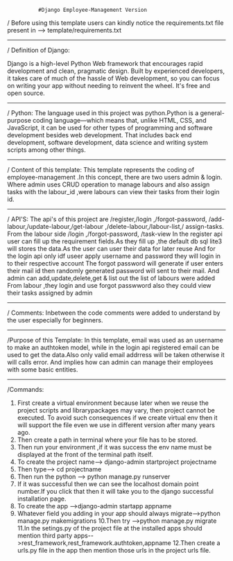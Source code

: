 ﻿              #Django Employee-Management Version

/ Before using this template users can kindly notice the requirements.txt file present in -->
                            template/requirements.txt
 ************************************************************************************
/ Definition of Django:
   
   Django is a high-level Python Web framework that encourages rapid development and clean, pragmatic design. 
   Built by experienced developers, it takes care of much of the hassle of Web development, so you can focus on writing your app without needing to reinvent the wheel. 
   It's free and open source.
  
******************************************************************************************
 /  Python:
  The language used in this project was python.Python is a general-purpose coding language—which means that, unlike HTML, 
  CSS, and JavaScript, it can be used for other types of programming and software development besides web development. 
  That includes back end development, software development, data science and writing system scripts among other things.
  
******************************************************************************************************
 / Content of this template:
   This template represents the coding of employee-management .In this concept, there are two users admin & login. Where admin uses CRUD operation to manage labours and also assign tasks with the labour_id ,were labours can view their tasks from their login id.
***********************************************************************************************************
/ API'S:
  The api's of this project are /register,/login ,/forgot-password, /add-labour,/update-labour,/get-labour ,/delete-labour,/labour-list,/ assign-tasks. From the labour side /login ,/forgot-password, /task-view
  In the register api user can fill up the requirement fields.As they fill up ,the default db sql lite3 will stores the data.As the user can user their data for later 
  reuse
  And for the login api only  idf useer apply username and password they will login in to their respective account
  The forgot password will generate if user enters their mail id then randomly generated password will sent to their mail.
  And admin can add,update,delete,get & list out the list of labours were added
From labour ,they login and use forgot passwword also they could view their tasks assigned by admin
************************************************************************************
/ Comments:
 Inbetween the code  comments  were added to understand by the user especially for beginners.

***********************************************************************************
/Purpose of this Template:
 In this template, email was used as an username to make an authtoken model, while in the login api registered email can be used to get the data.Also only valid email addrress
 will be taken otherwise it will calls error. And implies how can admin can manage their employees with some basic entities.
*************************************************************************************************
/Commands:
 1. First create a virtual environment because later  when we reuse the project scripts and librarypackages may vary, then project cannot be executed. To avoid such consequences if we create
    virtual env then it will support the file even we use in different version after many years ago.
 2. Then create a path in terminal where your file has to be stored.
 3. Then run your environment ,if it was success the env name must be displayed at the front of the terminal path itself.
 4. To create the project name--> django-admin startproject projectname
 5. Then type--> cd projectname
 6. Then run the python --> python manage.py runserver
 7. If it was successful then we can see the localhost domain point number.If you click that then it will take you to the django successful installation page.
 8. To create the app -->django-admin startapp appname
 9. Whatever field you adding in your app should always migrate-->python manage.py makemigrations
 10.Then try -->python manage.py migrate
 11.In the setings.py of the project file at the installed apps should mention third party apps-->rest_framework,rest_framework.authtoken,appname
 12.Then create a urls.py file in the app then mention those urls in the project urls file.
